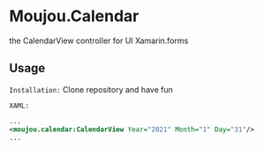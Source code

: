 # Moujou.Calendar
the CalendarView controller for UI Xamarin.forms
## Usage
`Installation:` Clone repository and have fun

`XAML:`
```xml
...
<moujou.calendar:CalendarView Year="2021" Month="1" Day="31"/>
...
```
